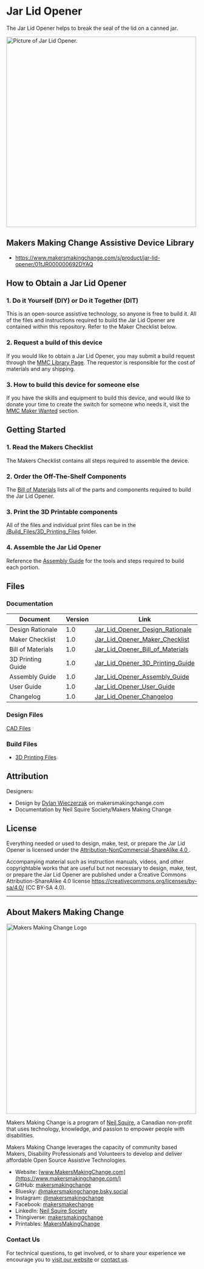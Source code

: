 # Jar Lid Opener
The Jar Lid Opener helps to break the seal of the lid on a canned jar. 

<img src="Photos/Jar_Lid_Opener.jpg" height="500" alt="Picture of Jar Lid Opener.">

## Makers Making Change Assistive Device Library
 - https://www.makersmakingchange.com/s/product/jar-lid-opener/01tJR000000692DYAQ

## How to Obtain a Jar Lid Opener
### 1. Do it Yourself (DIY) or Do it Together (DIT)

This is an open-source assistive technology, so anyone is free to build it. All of the files and instructions required to build the Jar Lid Opener are contained within this repository. Refer to the Maker Checklist below.

### 2. Request a build of this device

If you would like to obtain a Jar Lid Opener, you may submit a build request through the [MMC Library Page](https://www.makersmakingchange.com/s/product/jar-lid-opener/01tJR000000692DYAQ). The requestor is responsible for the cost of materials and any shipping.

### 3. How to build this device for someone else

If you have the skills and equipment to build this device, and would like to donate your time to create the switch for someone who needs it, visit the [MMC Maker Wanted](https://makersmakingchange.com/maker-wanted/) section.


## Getting Started

### 1. Read the Makers Checklist
The Makers Checklist contains all steps required to assemble the device.

### 2. Order the Off-The-Shelf Components
The [Bill of Materials](/Documentation/Jar_Lid_Opener_BOM_V1.0.xlsx) lists all of the parts and components required to build the Jar Lid Opener. 


### 3. Print the 3D Printable components
All of the files and individual print files can be in the [/Build_Files/3D_Printing_Files](/Build_Files/3D_Printing_Files/) folder.

### 4. Assemble the Jar Lid Opener
Reference the [Assembly Guide](/Documentation/Jar_Lid_Opener_Assembly_Guide_V1.0.pdf) for the tools and steps required to build each portion.

## Files
### Documentation
| Document             | Version | Link |
|----------------------|---------|------|
| Design Rationale     | 1.0     | [Jar_Lid_Opener_Design_Rationale](/Documentation/Jar_Lid_Opener_Design_Rationale_V1.0.pdf)     |
| Maker Checklist      | 1.0     | [Jar_Lid_Opener_Maker_Checklist](/Documentation/Jar_Lid_Opener_Maker_Checklist_V1.0.pdf)     |
| Bill of Materials    | 1.0     | [Jar_Lid_Opener_Bill_of_Materials](/Documentation/Jar_Lid_Opener_BOM_V1.0.xlsx)     |
| 3D Printing Guide    | 1.0     | [Jar_Lid_Opener_3D_Printing_Guide](/Documentation/Jar_Lid_Opener_3D_Printing_Guide_V1.0.pdf)     |
| Assembly Guide       | 1.0     | [Jar_Lid_Opener_Assembly_Guide](/Documentation/Jar_Lid_Opener_Assembly_Guide_V1.0.pdf)     |
| User Guide           | 1.0     | [Jar_Lid_Opener_User_Guide](/Documentation/Jar_Lid_Opener_User_Guide_V1.0.pdf)    |
| Changelog            | 1.0     | [Jar_Lid_Opener_Changelog](/Documentation/Jar_Lid_Opener_Changelog_V1.0.pdf)     |

### Design Files
[CAD Files](/Design_Files)

### Build Files
 - [3D Printing Files](/Build_Files/3D_Printing_Files)

## Attribution
Designers:
 - Design by [Dylan Wieczerzak](https://makersmakingchange.com/forum/users/dmw38/) on makersmakingchange.com
 - Documentation by Neil Squire Society/Makers Making Change

## License
Everything needed or used to design, make, test, or prepare the Jar Lid Opener is licensed under the [Attribution-NonCommercial-ShareAlike 4.0 ](https://creativecommons.org/licenses/by-nc-sa/4.0/).

Accompanying material such as instruction manuals, videos, and other copyrightable works that are useful but not necessary to design, make, test, or prepare the Jar Lid Opener are published under a Creative Commons Attribution-ShareAlike 4.0 license https://creativecommons.org/licenses/by-sa/4.0/ (CC BY-SA 4.0).


----

<!-- ABOUT MMC START -->
## About Makers Making Change
[<img src="https://raw.githubusercontent.com/makersmakingchange/makersmakingchange/main/img/mmc_logo.svg" width="500" alt="Makers Making Change Logo">](https://www.makersmakingchange.com/)

Makers Making Change is a program of [Neil Squire](https://www.neilsquire.ca/), a Canadian non-profit that uses technology, knowledge, and passion to empower people with disabilities.

Makers Making Change leverages the capacity of community based Makers, Disability Professionals and Volunteers to develop and deliver affordable Open Source Assistive Technologies.

 - Website: [www.MakersMakingChange.com](https://www.makersmakingchange.com/)
 - GitHub: [makersmakingchange](https://github.com/makersmakingchange)
 - Bluesky: [@makersmakingchange.bsky.social](https://bsky.app/profile/makersmakingchange.bsky.social)
 - Instagram: [@makersmakingchange](https://www.instagram.com/makersmakingchange)
 - Facebook: [makersmakechange](https://www.facebook.com/makersmakechange)
 - LinkedIn: [Neil Squire Society](https://www.linkedin.com/company/neil-squire-society/)
 - Thingiverse: [makersmakingchange](https://www.thingiverse.com/makersmakingchange/about)
 - Printables: [MakersMakingChange](https://www.printables.com/@MakersMakingChange)

### Contact Us
For technical questions, to get involved, or to share your experience we encourage you to [visit our website](https://www.makersmakingchange.com/) or [contact us](https://www.makersmakingchange.com/s/contact).
<!-- ABOUT MMC END -->
